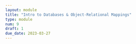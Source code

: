 ```yaml
---
layout: module
title: "Intro to Databases & Object-Relational Mappings"
type: module
num: 9
draft: 1
due_date: 2023-03-27
---
```

